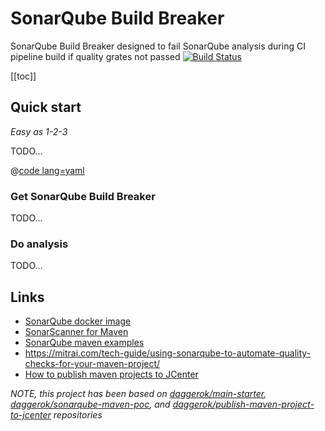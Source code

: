 # SonarQube Build Breaker 
SonarQube Build Breaker designed to fail SonarQube analysis during CI pipeline build if quality grates not passed [![Build Status](https://travis-ci.org/daggerok/sonar-quality-gates-build-breaker.svg?branch=master)](https://travis-ci.org/daggerok/sonar-quality-gates-build-breaker)

[[toc]]

<!--

## Table of content

* [Quick start](#Quick start)
  * [Get SonarQube Build Breaker](#Get-SonarQube-Build-Breaker)
  * [Do analysis](#Do-analysis)
* [Links](#links)

-->

## Quick start

_Easy as 1-2-3_

TODO...

@[code lang=yaml](@/../docker/docker-compose.yaml)

### Get SonarQube Build Breaker

TODO...

### Do analysis

TODO...

## Links

* [SonarQube docker image](https://hub.docker.com/_/sonarqube/)
* [SonarScanner for Maven](https://docs.sonarqube.org/latest/analysis/scan/sonarscanner-for-maven/)
* [SonarQube maven examples](https://github.com/SonarSource/sonar-scanning-examples/tree/master/sonarqube-scanner-maven)
* https://mitrai.com/tech-guide/using-sonarqube-to-automate-quality-checks-for-your-maven-project/
* [How to publish maven projects to JCenter](https://github.com/daggerok/publish-maven-project-to-jcenter)

_NOTE, this project has been based on 
[daggerok/main-starter](https://github.com/daggerok/main-starter/tree/maven-java),
[daggerok/sonarqube-maven-poc](https://github.com/daggerok/sonarqube-maven-poc), and
[daggerok/publish-maven-project-to-jcenter](https://github.com/daggerok/publish-maven-project-to-jcenter)
repositories_
